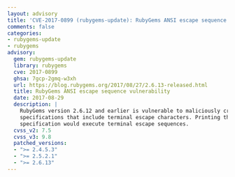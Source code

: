 ```yaml
---
layout: advisory
title: 'CVE-2017-0899 (rubygems-update): RubyGems ANSI escape sequence vulnerability'
comments: false
categories:
- rubygems-update
- rubygems
advisory:
  gem: rubygems-update
  library: rubygems
  cve: 2017-0899
  ghsa: 7gcp-2gmq-w3xh
  url: https://blog.rubygems.org/2017/08/27/2.6.13-released.html
  title: RubyGems ANSI escape sequence vulnerability
  date: 2017-08-29
  description: |
    RubyGems version 2.6.12 and earlier is vulnerable to maliciously crafted gem
    specifications that include terminal escape characters. Printing the gem
    specification would execute terminal escape sequences.
  cvss_v2: 7.5
  cvss_v3: 9.8
  patched_versions:
  - ">= 2.4.5.3"
  - ">= 2.5.2.1"
  - ">= 2.6.13"
---
```

